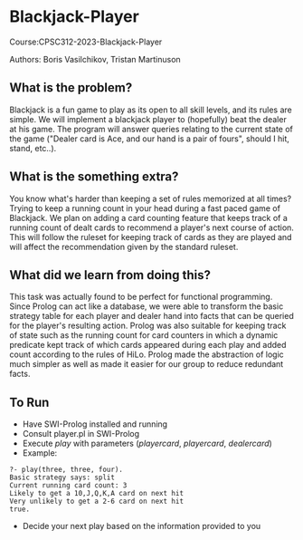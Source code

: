 # Blackjack-Player

Course:CPSC312-2023-Blackjack-Player

Authors: Boris Vasilchikov, Tristan Martinuson

## What is the problem?
Blackjack is a fun game to play as its open to all skill levels, and its rules are simple. We will implement a blackjack player to (hopefully) beat the dealer at his game. The program will answer queries relating to the current state of the game ("Dealer card is Ace, and our hand is a pair of fours", should I hit, stand, etc..).

## What is the something extra?
You know what's harder than keeping a set of rules memorized at all times? Trying to keep a running count in your head during a fast paced game of Blackjack. We plan on adding a card counting feature that keeps track of a running count of dealt cards to recommend a player's next course of action. This will follow the ruleset for keeping track of cards as they are played and will affect the recommendation given by the standard ruleset.

## What did we learn from doing this?

This task was actually found to be perfect for functional programming. Since Prolog can act like a database, we were able to transform the basic strategy table for each player and dealer hand into facts that can be queried for the player's resulting action. Prolog was also suitable for keeping track of state such as the running count for card counters in which a dynamic predicate kept track of which cards appeared during each play and added count according to the rules of HiLo. Prolog made the abstraction of logic much simpler as well as made it easier for our group to reduce redundant facts.

## To Run
* Have SWI-Prolog installed and running
* Consult player.pl in SWI-Prolog
* Execute _play_ with parameters (_playercard_, _playercard_, _dealercard_)
* Example: 
```
?- play(three, three, four).
Basic strategy says: split
Current running card count: 3
Likely to get a 10,J,Q,K,A card on next hit
Very unlikely to get a 2-6 card on next hit
true.
```
* Decide your next play based on the information provided to you
